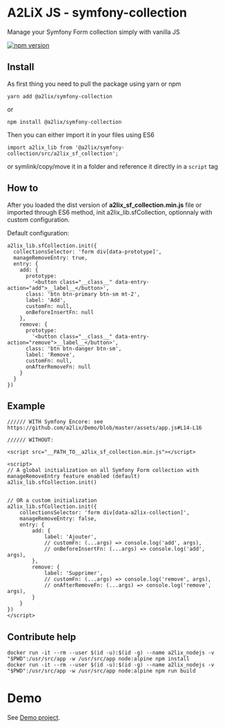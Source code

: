 # A2LiX JS - symfony-collection

Manage your Symfony Form collection simply with vanilla JS

[![npm version](https://badge.fury.io/js/%40a2lix%2Fsymfony-collection.svg)](https://badge.fury.io/js/%40a2lix%2Fsymfony-collection)


## Install

As first thing you need to pull the package using yarn or npm

```
yarn add @a2lix/symfony-collection
```
or
```
npm install @a2lix/symfony-collection
```

Then you can either import it in your files using ES6
```
import a2lix_lib from '@a2lix/symfony-collection/src/a2lix_sf_collection';
```

or symlink/copy/move it in a folder and reference it directly in a `script` tag

## How to

After you loaded the dist version of **a2lix_sf_collection.min.js** file or imported through ES6 method, init a2lix_lib.sfCollection, optionnaly with custom configuration.

Default configuration:

```
a2lix_lib.sfCollection.init({
  collectionsSelector: 'form div[data-prototype]',
  manageRemoveEntry: true,
  entry: {
    add: {
      prototype:
        '<button class="__class__" data-entry-action="add">__label__</button>',
      class: 'btn btn-primary btn-sm mt-2',
      label: 'Add',
      customFn: null,
      onBeforeInsertFn: null
    },
    remove: {
      prototype:
        '<button class="__class__" data-entry-action="remove">__label__</button>',
      class: 'btn btn-danger btn-sm',
      label: 'Remove',
      customFn: null,
      onAfterRemoveFn: null
    }
  }
})
```


## Example


```
////// WITH Symfony Encore: see https://github.com/a2lix/Demo/blob/master/assets/app.js#L14-L16

////// WITHOUT:

<script src="__PATH_TO__a2lix_sf_collection.min.js"></script>

<script>
// A global initialization on all Symfony Form collection with manageRemoveEntry feature enabled (default)
a2lix_lib.sfCollection.init()


// OR a custom initialization
a2lix_lib.sfCollection.init({
    collectionsSelector: 'form div[data-a2lix-collection]',
    manageRemoveEntry: false,
    entry: {
        add: {
            label: 'Ajouter',
            // customFn: (...args) => console.log('add', args),
            // onBeforeInsertFn: (...args) => console.log('add', args),
        },
        remove: {
            label: 'Supprimer',
            // customFn: (...args) => console.log('remove', args),
            // onAfterRemoveFn: (...args) => console.log('remove', args),
        }
    }
})
</script>
```


## Contribute help

```
docker run -it --rm --user $(id -u):$(id -g) --name a2lix_nodejs -v "$PWD":/usr/src/app -w /usr/src/app node:alpine npm install
docker run -it --rm --user $(id -u):$(id -g) --name a2lix_nodejs -v "$PWD":/usr/src/app -w /usr/src/app node:alpine npm run build

```


# Demo

See [Demo project](https://github.com/a2lix/Demo).
